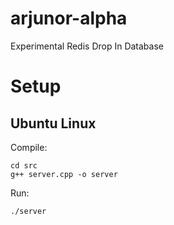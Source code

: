 # arjunor-alpha
Experimental Redis Drop In Database


# Setup

## Ubuntu Linux

Compile:
```
cd src
g++ server.cpp -o server
```

Run:
```
./server
```

